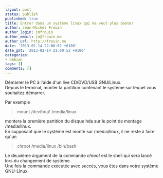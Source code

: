 ```yaml
---
layout: post
status: publish
published: true
title: Entrer dans un système linux qui ne veut plus booter
author: Jean-Michel Frouin
author_login: jmfrouin
author_email: jm@frouin.me
author_url: http://frouin.me
date: '2013-02-14 22:00:52 +0100'
date_gmt: '2013-02-14 21:00:52 +0100'
categories:
- debian
tags: []
comments: []
---
```

<p>Démarrer le PC à l'aide d'un live CD/DVD/USB GNU/Linux.<br />
Depuis le terminal, monter la partition contenant le système sur lequel vous souhaitez démarrer.</p>
<p>Par exemple </p>
<blockquote><p>mount /dev/hda1 /media/linux</p></blockquote>
<p>montera la première partition du disque hda sur le point de montage /media/linux.<br />
En supposant que le système est monté sur /media/linux, il ne reste à faire qu'un </p>
<blockquote><p>chroot /media/linux /bin/bash</p></blockquote>
<p>Le deuxième argument de la commande <em>chroot</em> est le shell qui sera lancé lors du changement de système.<br />
Une fois la commande exécutée avec succès, vous êtes dans votre système GNU-Linux.</p>
<!-- Matomo -->
<script type="text/javascript">
  var _paq = window._paq || [];
  /* tracker methods like "setCustomDimension" should be called before "trackPageView" */
  _paq.push(['trackPageView']);
  _paq.push(['enableLinkTracking']);
  (function() {
    var u="//stats.frouin.me/";
    _paq.push(['setTrackerUrl', u+'matomo.php']);
    _paq.push(['setSiteId', '1']);
    var d=document, g=d.createElement('script'), s=d.getElementsByTagName('script')[0];
    g.type='text/javascript'; g.async=true; g.defer=true; g.src=u+'matomo.js'; s.parentNode.insertBefore(g,s);
  })();
</script>
<!-- End Matomo Code -->
